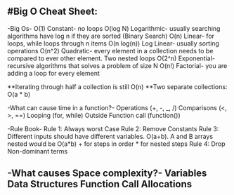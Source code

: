 ## #Big O Cheat Sheet:

-Big Os-
O(1) Constant- no loops
O(log N) Logarithmic- usually searching algorithms have log n if they are sorted (Binary Search)
O(n) Linear- for loops, while loops through n items
O(n log(n)) Log Linear- usually sorting operations
O(n^2) Quadratic- every element in a collection needs to be compared to ever other element. Two nested loops
O(2^n) Exponential- recursive algorithms that solves a problem of size N
O(n!) Factorial- you are adding a loop for every element

**Iterating through half a collection is still O(n)
**Two separate collections: O(a \* b)

-What can cause time in a function?-
Operations (+, -, \_, /)
Comparisons (<, >, ==)
Looping (for, while)
Outside Function call (function())

-Rule Book-
Rule 1: Always worst Case
Rule 2: Remove Constants
Rule 3: Different inputs should have different variables. O(a+b). A and B arrays nested would be
O(a*b)
        + for steps in order
        * for nested steps
Rule 4: Drop Non-dominant terms

-What causes Space complexity?-
    Variables
    Data Structures
    Function Call
    Allocations
----------------------
